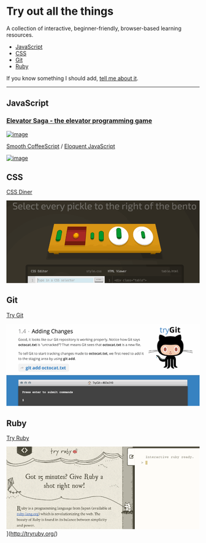 # Try out all the things

A collection of interactive, beginner-friendly, browser-based learning resources.

- [JavaScript](#javascript)
- [CSS](#css)
- [Git](#css)
- [Ruby](#ruby)

If you know something I should add, [tell me about it](https://github.com/filtercake/try-out-all-the-things/issues/new).

---

## JavaScript

### [Elevator Saga - the elevator programming game](http://play.elevatorsaga.com/)

[![image](https://cloud.githubusercontent.com/assets/170145/7344775/1b804068-eccf-11e4-9fa8-88c1bb171dd5.png)](http://play.elevatorsaga.com/)

[Smooth CoffeeScript](https://autotelicum.github.io/Smooth-CoffeeScript/) / [Eloquent JavaScript](http://eloquentjavascript.net/)

[![image](https://cloud.githubusercontent.com/assets/170145/7344810/78319096-eccf-11e4-9d0a-5dc0c91a9011.png)](https://autotelicum.github.io/Smooth-CoffeeScript/)



## CSS

[CSS Diner](http://flukeout.github.io/)

[![CSS Diner](images/cssdiner.gif)](http://flukeout.github.io/)

## Git

[Try Git](https://try.github.io/levels/1/challenges/1)

[![Try Git](images/trygit.gif)](https://try.github.io/levels/1/challenges/1)




## Ruby 

[Try Ruby](http://tryruby.org/)

[![](images/tryruby.gif)](http://tryruby.org)](http://tryruby.org/)
